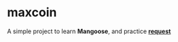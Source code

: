 # maxcoin


A simple project to learn **Mangoose**, and practice **[request](https://www.npmjs.com/package/request)**

